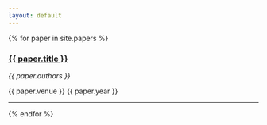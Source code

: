 ```yaml
---
layout: default
---
```


{% for paper in site.papers %}
<h3><a href="{{ site.url }}{{ paper.url }}"> {{ paper.title }}  </a></h3>
<i>{{ paper.authors }}</i> <br/>
<p>{{ paper.venue }} {{ paper.year }}</p>
<hr>
{% endfor %}
